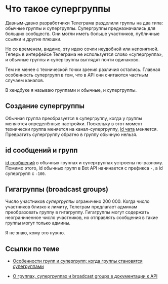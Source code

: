 # Что такое супергруппы

Давным-давно разработчики Телеграма разделили группы на два типа: обычные группы и супергруппы. Супергруппы 
предназначались для больших сообществ. Они могли иметь больше участников, публичные ссылки и другие плюшки.

Но со временем, видимо, эту идею сочли неудобной или непонятной. Теперь в интерфейсе Телеграма
не используется слово «супергруппа», и обычные группы и супергруппы выглядят почти одинаково. 

Тем не менее с технической точки зрения различия остались. Главная особенность супергрупп в том, что в API они
считаются частным случаем каналов.

В хендбуке я называю группами и обычные, и супергруппы.

## Создание супергруппы

Обычная группа преобразуется в супергруппу, когда у группы меняются определённые настройки. Поскольку в этот момент
технически группа меняется на канал-супергруппу, [id чата](../chats/id) меняется. Превратить супергруппу обратно
в группу обычную нельзя.

## id сообщений и групп

[id сообщений](../messages/id) в обычных группах и супергруппах устроены по-разному.
Помимо этого, id обычных групп в Bot API начинается с префикса `-`, а id супергрупп с `-100`.

## Гигагруппы (broadcast groups)

Число участников _супергруппы_ ограничено 200 000. Когда число участников близко к лимиту, Телеграм предлагает
админам преобразовать группу в гигагруппу. Гигагруппы могут содержать неограниченное число участников, но отправлять
сообщения в такие группы могут только админы.

Я не знаю, кому это нужно.

## Ссылки по теме

- [Особенности групп и супергрупп; когда группы становятся супегруппами](https://tginfo.me/groups_vs_supergroups/)
<!-- - [О супергруппах в блоге Telegram в 2015 году](https://telegram.org/blog/supergroups#supergroups)
- [В каких случаях сейчас группа становится супергруппой](https://t.me/tginfo/1917) -->
- [О группах, супергруппах и broadcast groups в документации к API](https://core.telegram.org/api/channel)
